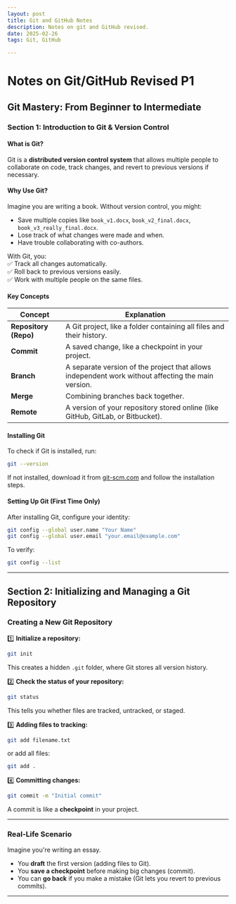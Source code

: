 ```yaml
---
layout: post
title: Git and GitHub Notes
description: Notes on git and GitHub revised.
date: 2025-02-26
tags: Git, GitHub

---
```


# Notes on Git/GitHub Revised P1
## **Git Mastery: From Beginner to Intermediate**  
### **Section 1: Introduction to Git & Version Control**  

#### **What is Git?**  
Git is a **distributed version control system** that allows multiple people to collaborate on code, track changes, and revert to previous versions if necessary.  

#### **Why Use Git?**  
Imagine you are writing a book. Without version control, you might:  
- Save multiple copies like `book_v1.docx`, `book_v2_final.docx`, `book_v3_really_final.docx`.  
- Lose track of what changes were made and when.  
- Have trouble collaborating with co-authors.  

With Git, you:  
✅ Track all changes automatically.  
✅ Roll back to previous versions easily.  
✅ Work with multiple people on the same files.  

#### **Key Concepts**  
| Concept  | Explanation  |
|-----------|-------------|
| **Repository (Repo)** | A Git project, like a folder containing all files and their history. |
| **Commit** | A saved change, like a checkpoint in your project. |
| **Branch** | A separate version of the project that allows independent work without affecting the main version. |
| **Merge** | Combining branches back together. |
| **Remote** | A version of your repository stored online (like GitHub, GitLab, or Bitbucket). |

#### **Installing Git**  
To check if Git is installed, run:  
```sh
git --version
```
If not installed, download it from [git-scm.com](https://git-scm.com/) and follow the installation steps.

#### **Setting Up Git (First Time Only)**  
After installing Git, configure your identity:  
```sh
git config --global user.name "Your Name"
git config --global user.email "your.email@example.com"
```
To verify:  
```sh
git config --list
```
---

## **Section 2: Initializing and Managing a Git Repository**  

### **Creating a New Git Repository**  
1️⃣ **Initialize a repository:**  
```sh
git init
```
This creates a hidden `.git` folder, where Git stores all version history.

2️⃣ **Check the status of your repository:**  
```sh
git status
```
This tells you whether files are tracked, untracked, or staged.

3️⃣ **Adding files to tracking:**  
```sh
git add filename.txt
```
or add all files:  
```sh
git add .
```

4️⃣ **Committing changes:**  
```sh
git commit -m "Initial commit"
```
A commit is like a **checkpoint** in your project.

---

### **Real-Life Scenario**  
Imagine you're writing an essay.  
- You **draft** the first version (adding files to Git).  
- You **save a checkpoint** before making big changes (commit).  
- You can **go back** if you make a mistake (Git lets you revert to previous commits).

---
